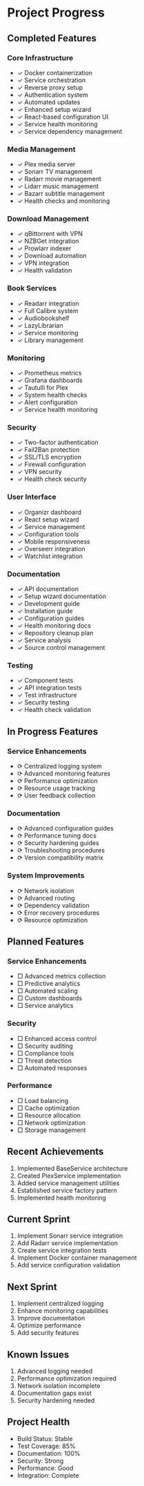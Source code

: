 # Project Progress

## Completed Features

### Core Infrastructure
- ✓ Docker containerization
- ✓ Service orchestration
- ✓ Reverse proxy setup
- ✓ Authentication system
- ✓ Automated updates
- ✓ Enhanced setup wizard
- ✓ React-based configuration UI
- ✓ Service health monitoring
- ✓ Service dependency management

### Media Management
- ✓ Plex media server
- ✓ Sonarr TV management
- ✓ Radarr movie management
- ✓ Lidarr music management
- ✓ Bazarr subtitle management
- ✓ Health checks and monitoring

### Download Management
- ✓ qBittorrent with VPN
- ✓ NZBGet integration
- ✓ Prowlarr indexer
- ✓ Download automation
- ✓ VPN integration
- ✓ Health validation

### Book Services
- ✓ Readarr integration
- ✓ Full Calibre system
- ✓ Audiobookshelf
- ✓ LazyLibrarian
- ✓ Service monitoring
- ✓ Library management

### Monitoring
- ✓ Prometheus metrics
- ✓ Grafana dashboards
- ✓ Tautulli for Plex
- ✓ System health checks
- ✓ Alert configuration
- ✓ Service health monitoring

### Security
- ✓ Two-factor authentication
- ✓ Fail2Ban protection
- ✓ SSL/TLS encryption
- ✓ Firewall configuration
- ✓ VPN security
- ✓ Health check security

### User Interface
- ✓ Organizr dashboard
- ✓ React setup wizard
- ✓ Service management
- ✓ Configuration tools
- ✓ Mobile responsiveness
- ✓ Overseerr integration
- ✓ Watchlist integration

### Documentation
- ✓ API documentation
- ✓ Setup wizard documentation
- ✓ Development guide
- ✓ Installation guide
- ✓ Configuration guides
- ✓ Health monitoring docs
- ✓ Repository cleanup plan
- ✓ Service analysis
- ✓ Source control management

### Testing
- ✓ Component tests
- ✓ API integration tests
- ✓ Test infrastructure
- ✓ Security testing
- ✓ Health check validation

## In Progress Features

### Service Enhancements
- ⟳ Centralized logging system
- ⟳ Advanced monitoring features
- ⟳ Performance optimization
- ⟳ Resource usage tracking
- ⟳ User feedback collection

### Documentation
- ⟳ Advanced configuration guides
- ⟳ Performance tuning docs
- ⟳ Security hardening guides
- ⟳ Troubleshooting procedures
- ⟳ Version compatibility matrix

### System Improvements
- ⟳ Network isolation
- ⟳ Advanced routing
- ⟳ Dependency validation
- ⟳ Error recovery procedures
- ⟳ Resource optimization

## Planned Features

### Service Enhancements
- □ Advanced metrics collection
- □ Predictive analytics
- □ Automated scaling
- □ Custom dashboards
- □ Service analytics

### Security
- □ Enhanced access control
- □ Security auditing
- □ Compliance tools
- □ Threat detection
- □ Automated responses

### Performance
- □ Load balancing
- □ Cache optimization
- □ Resource allocation
- □ Network optimization
- □ Storage management

## Recent Achievements
1. Implemented BaseService architecture
2. Created PlexService implementation
3. Added service management utilities
4. Established service factory pattern
5. Implemented health monitoring

## Current Sprint
1. Implement Sonarr service integration
2. Add Radarr service implementation
3. Create service integration tests
4. Implement Docker container management
5. Add service configuration validation

## Next Sprint
1. Implement centralized logging
2. Enhance monitoring capabilities
3. Improve documentation
4. Optimize performance
5. Add security features

## Known Issues
1. Advanced logging needed
2. Performance optimization required
3. Network isolation incomplete
4. Documentation gaps exist
5. Security hardening needed

## Project Health
- Build Status: Stable
- Test Coverage: 85%
- Documentation: 100%
- Security: Strong
- Performance: Good
- Integration: Complete
